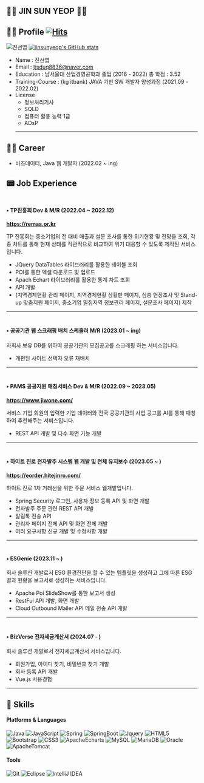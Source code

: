 ## 👨‍🎓 JIN SUN YEOP 👨‍🎓 

## 🙆‍♂️ Profile  [![Hits](https://hits.seeyoufarm.com/api/count/incr/badge.svg?url=https%3A%2F%2Fgithub.com%2Fjinsunyeop&count_bg=%23464944&title_bg=%2337A264&icon=github.svg&icon_color=%23E7E7E7&title=hits&edge_flat=false)](https://hits.seeyoufarm.com)

![진선엽](https://user-images.githubusercontent.com/85484391/214732416-07003528-4b03-4f9c-b671-aeff66e73db3.jpg) [![jinsunyeop's GitHub stats](https://github-readme-stats.vercel.app/api?username=jinsunyeop)](https://github.com/anuraghazra/github-readme-stats)


 - Name : 진선엽
 - Email : tjsduq8836@naver.com
 - Education : 남서울대 산업경영공학과 졸업 (2016 - 2022) 총 학점 : 3.52
 - Training-Course : (kg itbank) JAVA 기반 SW 개발자 양성과정 (2021.09 - 2022.02)
 - License
	 - 정보처리기사
	 - SQLD
	 - 컴퓨터 활용 능력 1급
	 - ADsP
	 ---
## 🏃‍♂️ Career
 - 비즈데이터, Java 웹 개발자 (2022.02 ~ ing) 

## 📟 Job Experience 
 #
 ####  •  TP진흥회 Dev & M/R (2022.04 ~ 2022.12)
 __<https://remas.or.kr>__
 
 TP 진흥회는 중소기업의 전 대비 매출과 설문 조사를 통한 위기현황 및 전망을 조회, 각종 차트를 통해 현재 상태를 직관적으로 비교하여 위기 대응할 수 있도록 제작된 서비스입니다.
 
 - JQuery DataTables 라이브러리를 활용한 테이블 조회
 - POI를 통한 엑셀 다운로드 및 업로드 
 - Apach Echart 라이브러리를 활용한 통계 차트 조회
 - API 개발
 - (지역경제현황 관리 페이지, 지역경제현황 상황판 페이지, 심층 현장조사 및 Stand-up 맞춤지원 페이지, 중소기업 밀집지역 정보관리 페이지, 설문조사 페이지) 제작
 ---
#
####  •  공공기관 웹 스크래핑 배치 스케줄러 M/R (2023.01 ~ ing)

 자회사 보유 DB를 위하여 공공기관의 모집공고를 스크래핑 하는 서비스입니다.
 
 - 개편된 사이트 선택자 오류 재배치
---
#
####  •  PAMS 공공지원 매칭서비스 Dev & M/R (2022.09 ~ 2023.05)
__<https://www.jiwone.com/>__

 서비스 기업 회원의 입력한 기업 데이터와 전국 공공기관의 사업 공고를 AI를 통해 매칭하여 추천해주는 서비스입니다.

 - REST API 개발 및 다수 화면 기능 개발

---
#
####  •  하이트 진로 전자발주 시스템 웹 개발 및 전체 유지보수 (2023.05 ~ )
__<https://eorder.hitejinro.com/>__

하이트 진로 1차 거래선을 위한 주문 서비스 웹개발입니다.

 - Spring Security 로그인, 사용자 정보 등록 API 및 화면 개발
 - 전자발주 주문 관련 REST API 개발
 - 알림톡 전송 API
 - 관리자 페이지 전체 API 및 화면 전체 개발
 - 여러 요구사항 신규 개발 및 수정사항 개발

---
#
####  •  ESGenie  (2023.11 ~ )

회사 솔루션 개발로서 ESG 환경진단을 할 수 있는 템플릿을 생성하고 그에 따른 ESG 결과 현황을 보고서로 생성하는 서비스입니다.

 - Apache Poi SlideShow를 통한 보고서 생성
 - RestFul API 개발, 화면 개발
 - Cloud Outbound Mailer API 메일 전송 API 개발

---
#
####  •  BizVerse 전자세금계산서  (2024.07 - )

회사 솔루션 개발로서 전자세금계산서 서비스입니다.

 - 회원가입, 아이디 찾기, 비밀번호 찾기 개발
 - 회사 등록 API 개발
 - Vue.js 사용경험

---

## 🤜 Skills
#### Platforms & Languages
![Java](https://img.shields.io/badge/Java-007396.svg?&style=for-the-badge&logo=Java&logoColor=white)   ![JavaScript](https://img.shields.io/badge/JavaScript-F7DF1E.svg?&style=for-the-badge&logo=Javascript&logoColor=white) ![Spring](https://img.shields.io/badge/Spring-6DB33F.svg?&style=for-the-badge&logo=spring&logoColor=white) ![SpringBoot](https://img.shields.io/badge/SpringBoot-6DB33F.svg?&style=for-the-badge&logo=SpringBoot&logoColor=white)
![Jquery](https://img.shields.io/badge/JQuery-0769AD.svg?&style=for-the-badge&logo=Jquery&logoColor=white) ![HTML5](https://img.shields.io/badge/HTML5-E34F26.svg?&style=for-the-badge&logo=HTML5&logoColor=white) ![Bootstrap](https://img.shields.io/badge/Bootstrap-7952B3.svg?&style=for-the-badge&logo=Bootstrap&logoColor=white) ![CSS3](https://img.shields.io/badge/CSS3-1572B6.svg?&style=for-the-badge&logo=CSS3&logoColor=white) ![ApacheEcharts](https://img.shields.io/badge/Apache%20Echarts-AA344D.svg?&style=for-the-badge&logo=ApacheEcharts&logoColor=white)
![MySQL](https://img.shields.io/badge/MySQL-4479A1.svg?&style=for-the-badge&logo=MySQL&logoColor=white) ![MariaDB](https://img.shields.io/badge/MariaDB-003545.svg?&style=for-the-badge&logo=MariaDB&logoColor=white) ![Oracle](https://img.shields.io/badge/Oracle-F80000.svg?&style=for-the-badge&logo=Oracle&logoColor=white)
 ![ApacheTomcat](https://img.shields.io/badge/Apache%20Tomcat-F8DC75.svg?&style=for-the-badge&logo=ApacheTomcat&logoColor=white)

#### Tools
![Git](https://img.shields.io/badge/Git-F05032.svg?&style=for-the-badge&logo=Git&logoColor=white) ![Eclipse](https://img.shields.io/badge/Eclipse%20IDE-2C2255.svg?&style=for-the-badge&logo=Eclipse%20IDE&logoColor=white)  ![IntelliJ IDEA](https://img.shields.io/badge/IntelliJ-000000.svg?&style=for-the-badge&logo=IntelliJIDEA&logoColor=white)




